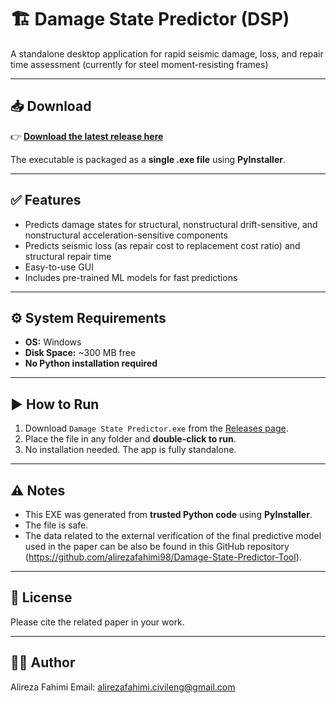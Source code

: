 # 🏗️ Damage State Predictor (DSP)
A standalone desktop application for rapid seismic damage, loss, and repair time assessment (currently for steel moment-resisting frames)

---

## 📥 **Download**
👉 [**Download the latest release here**](https://github.com/alirezafahimi98/Damage-State-Predictor-Tool/releases)

The executable is packaged as a **single .exe file** using **PyInstaller**.

---

## ✅ **Features**
- Predicts damage states for structural, nonstructural drift-sensitive, and nonstructural acceleration-sensitive components
- Predicts seismic loss (as repair cost to replacement cost ratio) and structural repair time 
- Easy-to-use GUI
- Includes pre-trained ML models for fast predictions

---

## ⚙️ **System Requirements**
- **OS:** Windows
- **Disk Space:** ~300 MB free
- **No Python installation required**

---

## ▶️ **How to Run**
1. Download `Damage State Predictor.exe` from the [Releases page](https://github.com/alirezafahimi98/Damage-State-Predictor-Tool/releases).
2. Place the file in any folder and **double-click to run**.
3. No installation needed. The app is fully standalone.

---

## ⚠️ **Notes**
- This EXE was generated from **trusted Python code** using **PyInstaller**.
- The file is safe.
- The data related to the external verification of the final predictive model used in the paper can be also be found in this GitHub repository (https://github.com/alirezafahimi98/Damage-State-Predictor-Tool).

---

## 📜 **License**
Please cite the related paper in your work.

---

## 👨‍💻 **Author**
Alireza Fahimi
Email: alirezafahimi.civileng@gmail.com 
